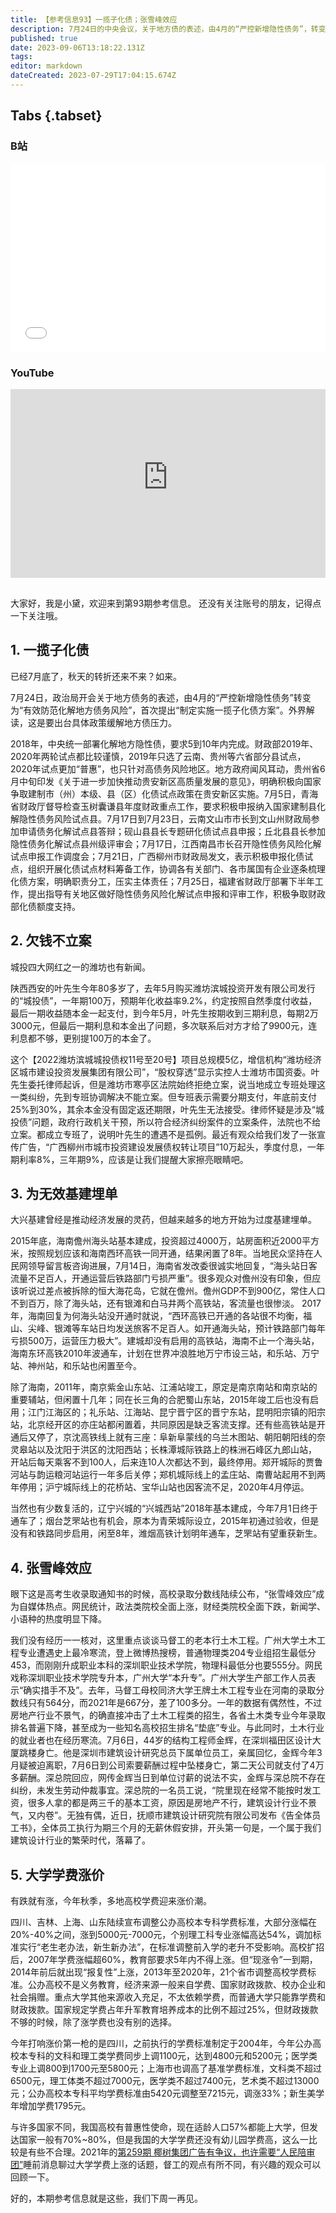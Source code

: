 ```yaml
---
title: 【参考信息93】一揽子化债；张雪峰效应
description: 7月24日的中央会议，关于地方债的表述，由4月的“严控新增隐性债务”，转变为“有效防范化解地方债务风险”，首次提出“制定实施一揽子化债方案”，预计会出台具体政策，缓解地方债压力。各地政府当然闻风而动，争取成为试点。眼下正是收录取通知书的时候，分数线陆续公布，“张雪峰效应”成为热点。有网民统计，政法类院校分数上涨，财经类院校下跌，新闻学、小语种热度明显下降。我们没有精力一一核对，但土木专业确实遇冷了。另外，不少省份的大学学费要涨了。
published: true
date: 2023-09-06T13:18:22.131Z
tags: 
editor: markdown
dateCreated: 2023-07-29T17:04:15.674Z
---
```


## Tabs {.tabset}
### B站
<div style="position: relative; padding: 30% 45%;">
<iframe style="position: absolute; width: 100%; height: 100%; left: 0; top: 0;" src="//player.bilibili.com/player.html?&bvid=BV1tM4y1W7V2&page=1&as_wide=1&high_quality=1&danmaku=1&autoplay=0" scrolling="no" border="0" frameborder="no" framespacing="0" allowfullscreen="true"></iframe>
</div>

### YouTube
<div style="position: relative; padding: 30% 45%;">
<iframe style="position: absolute; top: 0; left: 0; width: 100%; height: 100%;" src="https://www.youtube-nocookie.com/embed/YouTubeVID" title="YouTube video player" frameborder="0" allow="accelerometer; autoplay; clipboard-write; encrypted-media; gyroscope; picture-in-picture" allowfullscreen></iframe>
</div>

## 

大家好，我是小黛，欢迎来到第93期参考信息。
还没有关注账号的朋友，记得点一下关注哦。

## 1. 一揽子化债

已经7月底了，秋天的转折还来不来？如来。

7月24日，政治局开会关于地方债务的表述，由4月的“严控新增隐性债务”转变为“有效防范化解地方债务风险”，首次提出“制定实施一揽子化债方案”。外界解读，这是要出台具体政策缓解地方债压力。

2018年，中央统一部署化解地方隐性债，要求5到10年内完成。财政部2019年、2020年两轮试点都比较谨慎，2019年只选了云南、贵州等六省部分县试点，2020年试点更加“普惠”，也只针对高债务风险地区。地方政府闻风耳动，贵州省6月中旬印发《关于进一步加快推动贵安新区高质量发展的意见》，明确积极向国家争取建制市（州）本级、县（区）化债试点政策在贵安新区实施。7月5日，青海省财政厅督导检查玉树囊谦县年度财政重点工作，要求积极申报纳入国家建制县化解隐性债务风险试点县。7月17日到7月23日，云南文山市市长到文山州财政局参加申请债务化解试点县答辩；砚山县县长专题研化债试点县申报；丘北县县长参加隐性债务化解试点县州级评审会；7月17日，江西南昌市长召开隐性债务风险化解试点申报工作调度会；7月21日，广西柳州市财政局发文，表示积极申报化债试点，组织开展化债试点材料筹备工作，协调各有关部门、各市属国有企业逐条梳理化债方案，明确职责分工，压实主体责任；7月25日，福建省财政厅部署下半年工作，提出指导有关地区做好隐性债务风险化解试点申报和评审工作，积极争取财政部化债额度支持。

## 2. 欠钱不立案

城投四大网红之一的潍坊也有新闻。

陕西西安的叶先生今年80多岁了，去年5月购买潍坊滨城投资开发有限公司发行的“城投债”，一年期100万，预期年化收益率9.2%，约定按照自然季度付收益，最后一期收益随本金一起支付，到今年5月，叶先生按期收到三期利息，每期2万3000元，但最后一期利息和本金出了问题，多次联系后对方才给了9900元，连利息都不够，更别提100万的本金了。

这个【2022潍坊滨城城投债权11号至20号】项目总规模5亿，增信机构“潍坊经济区城市建设投资发展集团有限公司”，“股权穿透”显示实控人士潍坊市国资委。叶先生委托律师起诉，但是潍坊市寒亭区法院始终拒绝立案，说当地成立专班处理这一类纠纷，先到专班协调解决不能立案。但专班表示需要分期支付，年底前支付25%到30%，其余本金没有固定返还期限，叶先生无法接受。律师怀疑是涉及“城投债”问题，政府行政机关干预，所以符合经济纠纷案件的立案条件，法院也不给立案。都成立专班了，说明叶先生的遭遇不是孤例。最近有观众给我们发了一张宣传广告，“广西柳州市城市投资建设发展债权转让项目”10万起头，季度付息，一年期利率8%，三年期9%，应该是让我们提醒大家擦亮眼睛吧。

## 3. 为无效基建埋单

大兴基建曾经是推动经济发展的灵药，但越来越多的地方开始为过度基建埋单。

2015年底，海南儋州海头站基本建成，投资超过4000万，站房面积近2000平方米，按照规划应该和海南西环高铁一同开通，结果闲置了8年。当地民众坚持在人民网领导留言板咨询进展，7月14日，海南省发改委很诚实地回复，“海头站日客流量不足百人，开通运营后铁路部门亏损严重”。很多观众对儋州没有印象，但应该听说过差点被拆除的恒大海花岛，它就在儋州。儋州GDP不到900亿，常住人口不到百万，除了海头站，还有银滩和白马井两个高铁站，客流量也很惨淡。
2017年，海南回复为何海头站没开通时就说，“西环高铁已开通的各站很不均衡，福山、尖峰、银滩等车站日均发送旅客不足百人。如开通海头站，预计铁路部门每年亏损500万，运营压力极大”。建城却没有启用的高铁站，海南不止一个海头站，海南东环高铁2010年波通车，计划在世界冲浪胜地万宁市设三站，和乐站、万宁站、神州站，和乐站也闲置至今。

除了海南，2011年，南京紫金山东站、江浦站竣工，原定是南京南站和南京站的重要辅站，但闲置十几年；同在长三角的合肥蜀山东站，2015年竣工后也没有启用；江门江海区的；礼乐站、江海站、昆宁晋宁区的晋宁东站，昆明阳宗镇的阳宗站，北京经开区的亦庄站都闲置着，共同原因是缺乏客流支撑。还有些高铁站是开通后又停了，京沈高铁线上就有三座：阜新阜蒙线的乌兰木图站、朝阳朝阳线的奈灵皋站以及沈阳于洪区的沈阳西站；长株潭城际铁路上的株洲石峰区九郎山站，
开站后每天乘客不到100人，后来连10人次都达不到，最终停用。郑开城际的贾鲁河站与韵运粮河站运行一年多后关停；郑机城际线上的孟庄站、南曹站起用不到两年停用；沪宁城际线上的花桥站、宝华山站也因客流不足，2020年4月停运。

当然也有少数复活的，辽宁兴城的“兴城西站”2018年基本建成，今年7月1日终于通车了；烟台芝罘站也有机会，原本为青荣城际设立，2015年初通过验收，但是没有和铁路同步启用，闲至8年，潍烟高铁计划明年通车，芝罘站有望重获新生。

## 4. 张雪峰效应

眼下这是高考生收录取通知书的时候，高校录取分数线陆续公布，“张雪峰效应”成为自媒体热点。网民统计，政法类院校全面上涨，财经类院校全面下跌，新闻学、小语种的热度明显下降。

我们没有经历一一核对，这里重点谈谈马督工的老本行土木工程。广州大学土木工程专业遭遇史上最冷寒流，登上微博热搜榜，普通物理类204专业组招生最低分453，而刚刚升成职业本科的深圳职业技术学院，物理科最低分也要555分。网民戏称深圳职业技术学院专升本，广州大学“本升专”。广州大学生产部工作人员表示“确实措手不及”。去年，马督工母校同济大学王牌土木工程专业在河南的录取分数线只有564分，而2021年是667分，差了100多分。一年的数据有偶然性，不过房地产行业不景气，的确直接冲击了土木工程类的招生，各省土木类专业今年录取排名普遍下降，甚至成为一些知名高校招生排名“垫底”专业。与此同时，土木行业的就业者也在经历寒流。7月6日，44岁的结构工程师金辉，在深圳福田区设计大厦跳楼身亡。他是深圳市建筑设计研究总员下属单位员工，亲属回忆，金辉今年3月疑被迫离职，7月6日到公司索要薪酬过程中坠楼身亡，第二天公司就支付了4万多薪酬。深总院回应，网传金辉当日到单位讨薪的说法不实，金辉与深总院不存在纠纷，未发生劳动仲裁事宜。深总院的一名员工说，“院里现在经常不能按时发工资，很多人拿的都是两三千的基本工资，原因是房地产不行，建筑设计行业不景气，又内卷”。无独有偶，近日，抚顺市建筑设计研究院有限公司发布《告全体员工书》，全体员工执行为期三个月的无薪休假安排，开头第一句是，一个属于我们建筑设计行业的繁荣时代，落幕了。

## 5. 大学学费涨价

有跌就有涨，今年秋季，多地高校学费迎来涨价潮。

四川、吉林、上海、山东陆续宣布调整公办高校本专科学费标准，大部分涨幅在20%-40%之间，涨到5000元-7000元，个别理工科专业涨幅高达54%，调加标准实行“老生老办法，新生新办法”，在标准调整前入学的老升不受影响。高校扩招后，2007年学费涨幅超60%，教育部要求5年内不得上涨。但“现涨令”一到期，2014年前后就出现“报复性”上涨，2013年至2020年，21个省市调整高校学费标准。公办高校不是义务教育，经济来源一般来自学费、国家财政拨款、校办企业和社会捐赠。重点大学其他来源收入充足，不太依赖学费，而普通大学只能靠学费和财政拨款。国家规定学费占年升军教育培养成本的比例不超过25%，但财政拨款不够的时候，除了涨学费也没有别的选择。

今年打响涨价第一枪的是四川，之前执行的学费标准制定于2004年，今年公办高校本专科的文科和理工类学费同步上调1100元，达到4800元和5200元；医学类专业上调800到1700元至5800元；上海市也调高了基准学费标准，文科类不超过6500元，理工体类不超过7000元，医学类不超过7400元，艺术类不超过13000元；公办高校本专科平均学费标准由5420元调整至7215元，调涨33%；新生美学年增加学费1795元。

与许多国家不同，我国高校有普惠性使命，现在适龄人口57%都能上大学，但发达国家一般有70%~80%，但是我国的大学学费还没有幼儿园学费高，这么一比较是有些不合理。2021年的[第259期 椰树集团广告有争议，也许需要“人民陪审团”](https://archive.bedtime.news/zh/main/201-300/259)睡前消息聊过大学学费上涨的话题，督工的观点有所不同，有兴趣的观众可以回顾一下。

好的，本期参考信息就是这些，我们下周一再见。

